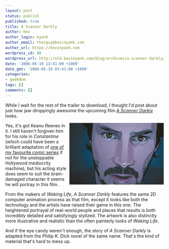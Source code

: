 ```yaml
---
layout: post
status: publish
published: true
title: A Scanner Darkly
author: Kev
author_login: kyank
author_email: thatguy@kevinyank.com
author_url: https://kevinyank.com
wordpress_id: 80
wordpress_url: http://old.kevinyank.com/blog/archives/a-scanner-darkly/
date: '2006-05-19 13:41:00 +1000'
date_gmt: '2006-05-19 03:41:00 +1000'
categories:
- geekdom
tags: []
comments: []
---
```

<p>While I wait for the rest of the trailer to download, I thought I'd post about just how jaw-droppingly awesome the upcoming film <a href="http://wip.warnerbros.com/ascannerdarkly/"><cite>A Scanner Darkly</cite></a> looks.</p>
<p><img align="right" alt="Keanu Reeves in A Scanner Darkly" id="image79" title="Keanu Reeves in A Scanner Darkly" src="/assets/wp-content/uploads/2006/05/scannerdarkly.jpg" />Yes, it's got Keanu Reeves in it. I still haven't forgiven him for his role in <cite>Constantine</cite> (which could have been a brilliant adaptation of <a href="http://www.dccomics.com/features/hellblazer/">one of my favourite comic series</a> if not for the unstoppable Hollywood mediocrity machine), but his acting style does seem to suit the brain-damaged character it seems he will portray in this film.</p>
<p>From the makers of <cite>Waking Life</cite>, <cite>A Scanner Darkly</cite> features the same 2D computer animation process as that film, except it looks like both the technology and the artists have raised their game in this one. The heightened portrayal of real-world people and places that results is both incredibly detailed and satisfyingly stylized. The artwork is also distinctly more illustrative and realistic than the often painterly looks of <cite>Waking Life</cite>.</p>
<p>And if the eye candy weren't enough, the story of <cite>A Scanner Darkly</cite> is adapted from the Philip K. Dick novel of the same name. That's the kind of material that's hard to mess up.</p>
